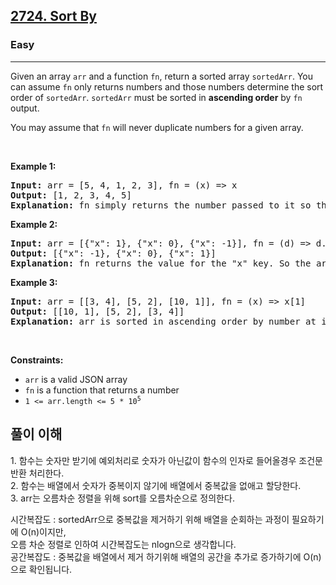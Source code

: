 <h2><a href="https://leetcode.com/problems/sort-by/">2724. Sort By</a></h2><h3>Easy</h3><hr><div><p>Given an array <code>arr</code> and a function <code>fn</code>, return a sorted array <code>sortedArr</code>. You can assume&nbsp;<code>fn</code>&nbsp;only returns numbers and those numbers determine the sort order of&nbsp;<code>sortedArr</code>. <code>sortedArr</code> must be sorted in <strong>ascending order</strong> by <code>fn</code> output.</p>

<p>You may assume that <code>fn</code> will never duplicate numbers for a given array.</p>

<p>&nbsp;</p>
<p><strong class="example">Example 1:</strong></p>

<pre><strong>Input:</strong> arr = [5, 4, 1, 2, 3], fn = (x) =&gt; x
<strong>Output:</strong> [1, 2, 3, 4, 5]
<strong>Explanation:</strong> fn simply returns the number passed to it so the array is sorted in ascending order.
</pre>

<p><strong class="example">Example 2:</strong></p>

<pre><strong>Input:</strong> arr = [{"x": 1}, {"x": 0}, {"x": -1}], fn = (d) =&gt; d.x
<strong>Output:</strong> [{"x": -1}, {"x": 0}, {"x": 1}]
<strong>Explanation:</strong> fn returns the value for the "x" key. So the array is sorted based on that value.
</pre>

<p><strong class="example">Example 3:</strong></p>

<pre><strong>Input:</strong> arr = [[3, 4], [5, 2], [10, 1]], fn = (x) =&gt; x[1]
<strong>Output:</strong> [[10, 1], [5, 2], [3, 4]]
<strong>Explanation:</strong> arr is sorted in ascending order by number at index=1.&nbsp;
</pre>

<p>&nbsp;</p>
<p><strong>Constraints:</strong></p>

<ul>
	<li><code>arr</code> is a valid JSON array</li>
	<li><code>fn</code> is a function that returns a number</li>
	<li><code>1 &lt;=&nbsp;arr.length &lt;= 5 * 10<sup>5</sup></code></li>
</ul>

<h2>풀이 이해</h2>
<p>
  1. 함수는 숫자만 받기에 예외처리로 숫자가 아닌값이 함수의 인자로 들어올경우 조건문 반환 처리한다.</br>
  2. 함수는 배열에서 숫자가 중복이지 않기에 배열에서 중복값을 없애고 할당한다.</br>
  3. arr는 오름차순 정렬을 위해 sort를 오름차순으로 정의한다.
</p>
<p>
  시간복잡도 : 
	sortedArr으로 중복값을 제거하기 위해 배열을 순회하는 과정이 필요하기에 O(n)이지만, </br>
 	오름 차순 정렬로 인하여 시간복잡도는 nlogn으로 생각합니다. </br>
  공간복잡도 : 
  	중복값을 배열에서 제거 하기위해 배열의 공간을 추가로 증가하기에 O(n)으로 확인됩니다.
	
</p>

</div>
